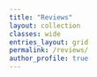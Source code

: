 ```yaml
---
title: "Reviews"
layout: collection
classes: wide
entries_layout: grid
permalink: /reviews/
author_profile: true
---
```


